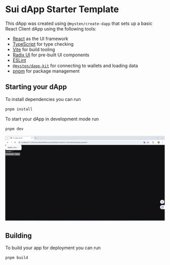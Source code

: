 # Sui dApp Starter Template

This dApp was created using `@mysten/create-dapp` that sets up a basic React
Client dApp using the following tools:

- [React](https://react.dev/) as the UI framework
- [TypeScript](https://www.typescriptlang.org/) for type checking
- [Vite](https://vitejs.dev/) for build tooling
- [Radix UI](https://www.radix-ui.com/) for pre-built UI components
- [ESLint](https://eslint.org/)
- [`@mysten/dapp-kit`](https://sdk.mystenlabs.com/dapp-kit) for connecting to
  wallets and loading data
- [pnpm](https://pnpm.io/) for package management

## Starting your dApp

To install dependencies you can run

```bash
pnpm install
```

To start your dApp in development mode run

```bash
pnpm dev
```
![alt text](image.png)

## Building

To build your app for deployment you can run

```bash
pnpm build
```
